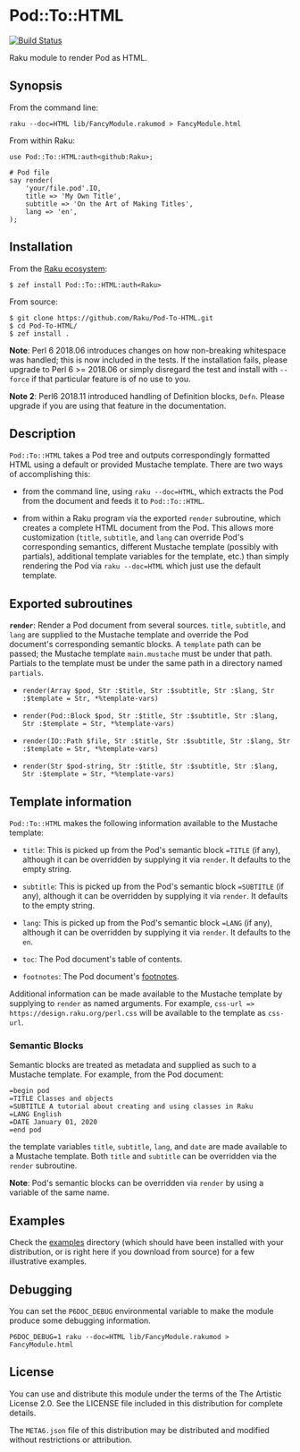 Pod::To::HTML
=============

[![Build Status](https://travis-ci.com/Raku/Pod-To-HTML.svg?branch=master)](https://travis-ci.com/Raku/Pod-To-HTML)

Raku module to render Pod as HTML.

Synopsis
--------

From the command line:

    raku --doc=HTML lib/FancyModule.rakumod > FancyModule.html

From within Raku:

    use Pod::To::HTML:auth<github:Raku>;

    # Pod file
    say render(
        'your/file.pod'.IO,
        title => 'My Own Title',
        subtitle => 'On the Art of Making Titles',
        lang => 'en',
    );

Installation
------------

From the [Raku ecosystem](https://modules.raku.org):

    $ zef install Pod::To::HTML:auth<Raku>

From source:

    $ git clone https://github.com/Raku/Pod-To-HTML.git
    $ cd Pod-To-HTML/
    $ zef install .

**Note**: Perl 6 2018.06 introduces changes on how non-breaking whitespace was handled; this is now included in the tests. If the installation fails, please upgrade to Perl 6 >= 2018.06 or simply disregard the test and install with `--force` if that particular feature is of no use to you.

**Note 2**: Perl6 2018.11 introduced handling of Definition blocks, `Defn`. Please upgrade if you are using that feature in the documentation.

Description
-----------

`Pod::To::HTML` takes a Pod tree and outputs correspondingly formatted HTML using a default or provided Mustache template. There are two ways of accomplishing this:

* from the command line, using `raku --doc=HTML`, which extracts the Pod from the document and feeds it to `Pod::To::HTML`.

* from within a Raku program via the exported `render` subroutine, which creates a complete HTML document from the Pod. This allows more customization (`title`, `subtitle`, and `lang` can override Pod's corresponding semantics, different Mustache template (possibly with partials), additional template variables for the template, etc.) than simply rendering the Pod via `raku --doc=HTML` which just use the default template.

Exported subroutines
--------------------

**`render`**: Render a Pod document from several sources. `title`, `subtitle`, and `lang` are supplied to the Mustache template and override the Pod document's corresponding semantic blocks. A `template` path can be passed; the Mustache template `main.mustache` must be under that path. Partials to the template must be under the same path in a directory named `partials`.

  * `render(Array $pod, Str :$title, Str :$subtitle, Str :$lang, Str :$template = Str, *%template-vars)`

  * `render(Pod::Block $pod, Str :$title, Str :$subtitle, Str :$lang, Str :$template = Str, *%template-vars)`

  * `render(IO::Path $file, Str :$title, Str :$subtitle, Str :$lang, Str :$template = Str, *%template-vars)`

  * `render(Str $pod-string, Str :$title, Str :$subtitle, Str :$lang, Str :$template = Str, *%template-vars)`

Template information
--------------------

`Pod::To::HTML` makes the following information available to the Mustache template:

  * `title`: This is picked up from the Pod's semantic block `=TITLE` (if any), although it can be overridden by supplying it via `render`. It defaults to the empty string.

  * `subtitle`: This is picked up from the Pod's semantic block `=SUBTITLE` (if any), although it can be overridden by supplying it via `render`. It defaults to the empty string.

  * `lang`: This is picked up from the Pod's semantic block `=LANG` (if any), although it can be overridden by supplying it via `render`. It defaults to the `en`.

  * `toc`: The Pod document's table of contents.

  * `footnotes`: The Pod document's [footnotes](https://docs.raku.org/language/pod#Notes).

Additional information can be made available to the Mustache template by supplying to `render` as named arguments. For example, `css-url => https://design.raku.org/perl.css` will be available to the template as `css-url`.

### Semantic Blocks

Semantic blocks are treated as metadata and supplied as such to a Mustache template. For example, from the Pod document:

    =begin pod
    =TITLE Classes and objects
    =SUBTITLE A tutorial about creating and using classes in Raku
    =LANG English
    =DATE January 01, 2020
    =end pod

the template variables `title`, `subtitle`, `lang`, and `date` are made available to a Mustache template. Both `title` and `subtitle` can be overridden via the `render` subroutine.

**Note**: Pod's semantic blocks can be overridden via `render` by using a variable of the same name.

Examples
--------

Check the [examples](resources/examples/README.md) directory (which should have been installed with your distribution, or is right here if you download from source) for a few illustrative examples. 

Debugging
---------

You can set the `P6DOC_DEBUG` environmental variable to make the module produce some debugging information.

    P6DOC_DEBUG=1 raku --doc=HTML lib/FancyModule.rakumod > FancyModule.html

License
-------

You can use and distribute this module under the terms of the The Artistic License 2.0. See the LICENSE file included in this distribution for complete details.

The `META6.json` file of this distribution may be distributed and modified without restrictions or attribution.
